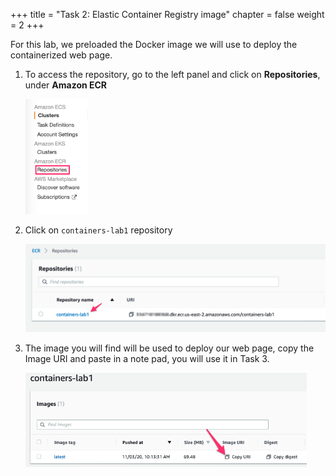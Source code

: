 +++ 
title = "Task 2: Elastic Container Registry image" 
chapter = false 
weight = 2 
+++

For this lab, we preloaded the Docker image we will use to deploy the containerized web page.

1. To access the repository, go to the left panel and click on **Repositories**, under **Amazon ECR**

	<img src="images/Picture42.png" alt="drawing" width="100"/>

1. Click on `containers-lab1` repository

	<img src="images/Picture43.png" alt="drawing" width="500"/>

1. The image you will find will be used to deploy our web page, copy the Image URI and paste in a note pad, you will use it in Task 3.

	<img src="images/copy-uri.png" alt="drawing" width="450"/>